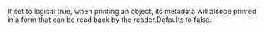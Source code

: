 If set to logical true, when printing an object, its metadata will alsobe printed in a form that can be read back by the reader.Defaults to false.